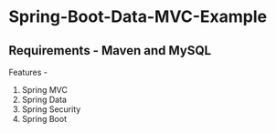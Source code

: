 # Spring-Boot-Data-MVC-Example

Requirements - Maven and MySQL
----------------
Features - 
1. Spring MVC
2. Spring Data
3. Spring Security
4. Spring Boot
